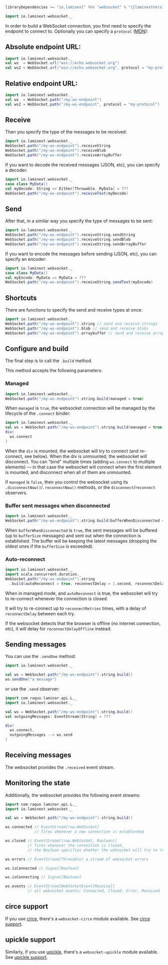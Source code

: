 ```scala
libraryDependencies += "io.laminext" %%% "websocket" % "{{laminextVersion}}"
```

```scala
import io.laminext.websocket._
```

In order to build a WebSocket connection, you first need to specify the endpoint to connect to.
Optionally you can specify a `protocol` ([MDN](https://developer.mozilla.org/en-US/docs/Web/API/WebSocket/WebSocket)):

## Absolute endpoint URL:

```scala
import io.laminext.websocket._
val ws  = WebSocket.url("wss://echo.websocket.org")
val ws2 = WebSocket.url("wss://echo.websocket.org", protocol = "my-protocol")
```

## Relative endpoint URL:

```scala
import io.laminext.websocket._
val ws  = WebSocket.path("/my-ws-endpoint")
val ws2 = WebSocket.path("/my-ws-endpoint", protocol = "my-protocol")
```

## Receive

Then you specify the type of the messages to be received:

```scala
import io.laminext.websocket._
WebSocket.path("/my-ws-endpoint").receiveString
WebSocket.path("/my-ws-endpoint").receiveBlob
WebSocket.path("/my-ws-endpoint").receiveArrayBuffer
```

If you want to decode the received messages (JSON, etc), you can specify a decoder:

```scala
import io.laminext.websocket._
case class MyData()
val myDecode: String => Either[Throwable, MyData] = ??? 
WebSocket.path("/my-ws-endpoint").receiveText(myDecode)
```

## Send

After that, in a similar way you specify the type of messages to be sent:

```scala
import io.laminext.websocket._
WebSocket.path("/my-ws-endpoint").receiveString.sendString
WebSocket.path("/my-ws-endpoint").receiveString.sendBlob
WebSocket.path("/my-ws-endpoint").receiveString.sendArrayBuffer
```

If you want to encode the messages before sending (JSON, etc), you can specify an encoder:

```scala
import io.laminext.websocket._
case class MyData()
val myEncode: MyData => MyData = ??? 
WebSocket.path("/my-ws-endpoint").receiveString.sendText(myEncode)
```

## Shortcuts

There are functions to specify the send and receive types at once:

```scala
import io.laminext.websocket._
WebSocket.path("/my-ws-endpoint").string // send and receive strings
WebSocket.path("/my-ws-endpoint").blob // send and receive blobs
WebSocket.path("/my-ws-endpoint").arraybuffer // send and receive array buffers
```

## Configure and build

The final step is to call the `.build` method.

This method accepts the following parameters:

### Managed 

```scala
import io.laminext.websocket._
WebSocket.path("/my-ws-endpoint").string.build(managed = true)
```

When `managed` is `true`, the websocket connection will be managed by the lifecycle of the `.connect` binder:

```scala
import io.laminext.websocket._
val ws = WebSocket.path("/my-ws-endpoint").string.build(managed = true)
div(
  ws.connect  
)
```

When the `div` is mounted, the websocket will try to connect (and re-connect, see below). When the div is unmounted, 
the websocket will disconnect. You can "bind" multiple times (adding `ws.connect` to multiple elements) — in that case
the websocket will connect when the first element is mounted, and disconnect when all of them are unmounted.

If `managed` is `false`, then you control the websocket using its `.disconnectNow()`/`.reconnectNow()` methods, or the 
`disconnect`/`reconnect` observers.

### Buffer sent messages when disconnected

```scala
import io.laminext.websocket._
WebSocket.path("/my-ws-endpoint").string.build(bufferWhenDisconnected = true, bufferSize = 50)
```

When `bufferWhenDisconnected` is `true`, the sent messages will be buffered (up to `bufferSize` messages) and sent out when 
the connection is established. The buffer will be keeping the latest messages (dropping the oldest ones if the `bufferSize` is 
exceeded).

### Auto-reconnect

```scala
import io.laminext.websocket._
import scala.concurrent.duration._
WebSocket.path("/my-ws-endpoint").string
  .build(autoReconnect = true, reconnectDelay = 1.second, reconnectDelayOffline = 20.seconds, reconnectRetries = 10)
```


When in managed mode, and `autoReconnect` is true, the websocket will try to re-connect whenever the connection is closed.

It will try to re-connect up to `reconnectRetries` times, with a delay of `reconnectDelay` between each try.

If the websocket detects that the browser is offline (no internet connection, etc), it will delay for `reconnectDelayOffline` instead.

## Sending messages

You can use the `.sendOne` method: 

```scala
import io.laminext.websocket._

val ws = WebSocket.path("/my-ws-endpoint").string.build()
ws.sendOne("a message")
```

or use the `.send` observer:

```scala
import com.raquo.laminar.api.L._
import io.laminext.websocket._

val ws = WebSocket.path("/my-ws-endpoint").string.build()
val outgoingMessages: EventStream[String] = ???

div(
  ws.connect,
  outgoingMessages --> ws.send
)
```

## Receiving messages 

The websocket provides the `.received` event stream.

## Monitoring the state

Additionally, the websocket provides the following event streams:

```scala
import com.raquo.laminar.api.L._
import io.laminext.websocket._

val ws = WebSocket.path("/my-ws-endpoint").string.build()

ws.connected // EventStream[raw.WebSocket]
             // fires whenever a new connection is estableshed

ws.closed // EventStream[(raw.WebSocket, Boolean)]
          // fires whenever the connection is closed, 
          // the Boolean specifies whether the websocket will try to re-connect 

ws.errors // EventStream[Throwable] a stream of websocket errors

ws.isConnected // Signal[Boolean]

ws.isConnecting // Signal[Boolean]

ws.events // EventStream[WebSocketEvent[Receive]]
          // all websocket events: Connected, Closed, Error, Received

```

## circe support

If you use [circe](https://circe.github.io/circe/), there's a `websocket-circe` module available. See [circe support](/websocket/circe).


## upickle support

Similarly, if you use [upickle](https://github.com/com-lihaoyi/upickle), there's 
a `websocket-upickle` module available. See [upickle support](/websocket/upickle).

